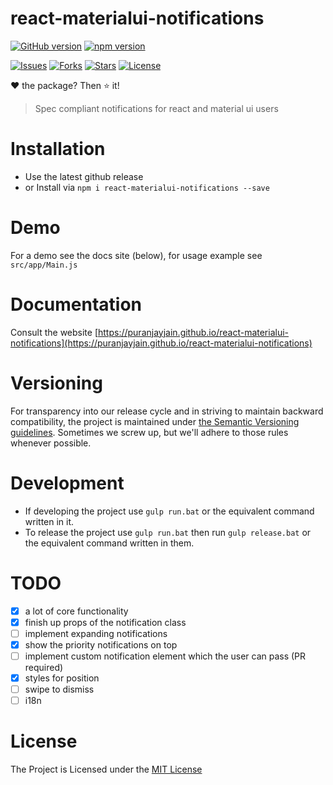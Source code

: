 # react-materialui-notifications

[![GitHub version](https://img.shields.io/github/release/puranjayjain/react-materialui-notifications.svg)](https://badge.fury.io/gh/puranjayjain%2Freact-materialui-notifications)
[![npm version](https://badge.fury.io/js/react-materialui-notifications.svg)](https://badge.fury.io/js/react-materialui-notifications)

[![Issues](https://img.shields.io/github/issues/puranjayjain/react-materialui-notifications.svg)](https://github.com/puranjayjain/react-materialui-notifications/issues)
[![Forks](https://img.shields.io/github/forks/puranjayjain/react-materialui-notifications.svg)](https://github.com/puranjayjain/react-materialui-notifications/network)
[![Stars](https://img.shields.io/github/stars/puranjayjain/react-materialui-notifications.svg)](https://github.com/puranjayjain/react-materialui-notifications/stargazers)
[![License](https://img.shields.io/badge/license-MIT-blue.svg)](https://raw.githubusercontent.com/puranjayjain/react-materialui-notifications/master/LICENSE.md)

:heart: the package? Then :star: it!

> Spec compliant notifications for react and material ui users

# Installation

* Use the latest github release
* or Install via `npm i react-materialui-notifications --save`

# Demo

For a demo see the docs site (below), for usage example see `src/app/Main.js`

# Documentation

Consult the website [https://puranjayjain.github.io/react-materialui-notifications](https://puranjayjain.github.io/react-materialui-notifications)

# Versioning

For transparency into our release cycle and in striving to maintain backward
compatibility, the project is maintained under
[the Semantic Versioning guidelines](http://semver.org/). Sometimes we screw up,
but we'll adhere to those rules whenever possible.

# Development

* If developing the project use `gulp run.bat` or the equivalent command written in it.
* To release the project use `gulp run.bat` then run `gulp release.bat` or the equivalent command written in them.

# TODO
- [x] a lot of core functionality
- [x] finish up props of the notification class
- [ ] implement expanding notifications
- [x] show the priority notifications on top
- [ ] implement custom notification element which the user can pass (PR required)
- [x] styles for position
- [ ] swipe to dismiss
- [ ] i18n

# License
The Project is Licensed under the [MIT License](https://github.com/puranjayjain/react-materialui-notifications/blob/master/LICENSE)
